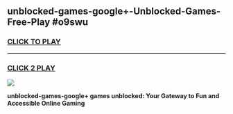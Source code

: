 
## unblocked-games-google+-Unblocked-Games-Free-Play #o9swu
<h3>
<a href="https://us.freeplayer.one?title=unblocked-games-google+&ref=9M">CLICK TO PLAY</a></h3>
<hr>

<h3>
<a href="https://us.freeplayer.one?title=unblocked-games-google+&ref=9M">CLICK 2 PLAY</a>
  
</h3>

<a href="https://us.freeplayer.one?title=unblocked-games-google+&ref=9M"><img src="https://clearcache.store/games.png"></a>


**unblocked-games-google+ games unblocked: Your Gateway to Fun and Accessible Online Gaming**
